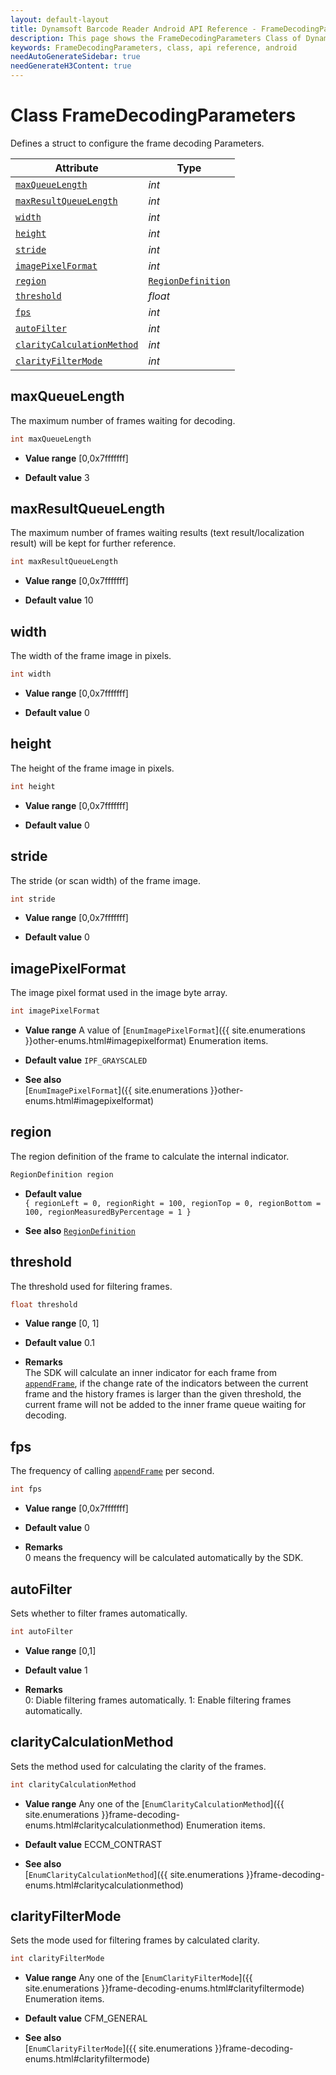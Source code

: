 ```yaml
---
layout: default-layout
title: Dynamsoft Barcode Reader Android API Reference - FrameDecodingParameters Class
description: This page shows the FrameDecodingParameters Class of Dynamsoft Barcode Reader for Android SDK.
keywords: FrameDecodingParameters, class, api reference, android
needAutoGenerateSidebar: true
needGenerateH3Content: true
---
```



# Class FrameDecodingParameters

Defines a struct to configure the frame decoding Parameters.  

| Attribute | Type |
|---------- | ---- |
| [`maxQueueLength`](#maxqueuelength) | *int* |
| [`maxResultQueueLength`](#maxresultqueuelength) | *int* |
| [`width`](#width) | *int* |
| [`height`](#height) | *int* |
| [`stride`](#stride) | *int* |
| [`imagePixelFormat`](#imagepixelformat) | *int* |
| [`region`](#region) | [`RegionDefinition`](auxiliary-RegionDefinition.md) |
| [`threshold`](#threshold) | *float* |
| [`fps`](#fps) | *int* |
| [`autoFilter`](#autofilter) | *int* |
| [`clarityCalculationMethod`](#claritycalculationmethod) | *int* |
| [`clarityFilterMode`](#clarityfiltermode) | *int* |

## maxQueueLength

The maximum number of frames waiting for decoding.

```java
int maxQueueLength
```

- **Value range**
    [0,0x7fffffff]

- **Default value**
    3

## maxResultQueueLength

The maximum number of frames waiting results (text result/localization result) will be kept for further reference.  

```java
int maxResultQueueLength
```

- **Value range**
    [0,0x7fffffff]

- **Default value**
    10  

## width

The width of the frame image in pixels.

```java
int width
```

- **Value range**
    [0,0x7fffffff]

- **Default value**
    0  

## height

The height of the frame image in pixels.

```java
int height
```

- **Value range**
    [0,0x7fffffff]

- **Default value**
    0  

## stride

The stride (or scan width) of the frame image.

```java
int stride
```

- **Value range**
    [0,0x7fffffff]

- **Default value**
    0

## imagePixelFormat

The image pixel format used in the image byte array.

```java
int imagePixelFormat
```

- **Value range**
    A value of [`EnumImagePixelFormat`]({{ site.enumerations }}other-enums.html#imagepixelformat) Enumeration items.

- **Default value**
    `IPF_GRAYSCALED`

- **See also**  
    [`EnumImagePixelFormat`]({{ site.enumerations }}other-enums.html#imagepixelformat)

## region

The region definition of the frame to calculate the internal indicator.  

```java
RegionDefinition region
```

- **Default value**  
    `{ regionLeft = 0, regionRight = 100, regionTop = 0, regionBottom = 100, regionMeasuredByPercentage = 1 }`

- **See also**
    [`RegionDefinition`](RegionDefinition.md)

## threshold

The threshold used for filtering frames.

```java
float threshold
```

- **Value range**
    [0, 1]

- **Default value**
    0.1

- **Remarks**  
    The SDK will calculate an inner indicator for each frame from [`appendFrame`](../BarcodeReader/video.md#appendframe), if the change rate of the indicators between the current frame and the history frames is larger than the given threshold, the current frame will not be added to the inner frame queue waiting for decoding.

## fps

The frequency of calling [`appendFrame`](../BarcodeReader/video.md#appendframe) per second.

```java
int fps
```

- **Value range**
    [0,0x7fffffff]

- **Default value**
    0  

- **Remarks**  
    0 means the frequency will be calculated automatically by the SDK.

## autoFilter

Sets whether to filter frames automatically.

```java
int autoFilter
```

- **Value range**
    [0,1]

- **Default value**
    1  

- **Remarks**  
    0: Diable filtering frames automatically. 1: Enable filtering frames automatically.

## clarityCalculationMethod

Sets the method used for calculating the clarity of the frames.

```java
int clarityCalculationMethod
```

- **Value range**
    Any one of the [`EnumClarityCalculationMethod`]({{ site.enumerations }}frame-decoding-enums.html#claritycalculationmethod) Enumeration items.

- **Default value**
    ECCM_CONTRAST

- **See also**  
    [`EnumClarityCalculationMethod`]({{ site.enumerations }}frame-decoding-enums.html#claritycalculationmethod)

## clarityFilterMode

Sets the mode used for filtering frames by calculated clarity.

```java
int clarityFilterMode
```

- **Value range**
    Any one of the [`EnumClarityFilterMode`]({{ site.enumerations }}frame-decoding-enums.html#clarityfiltermode) Enumeration items.

- **Default value**
    CFM_GENERAL

- **See also**  
    [`EnumClarityFilterMode`]({{ site.enumerations }}frame-decoding-enums.html#clarityfiltermode)
